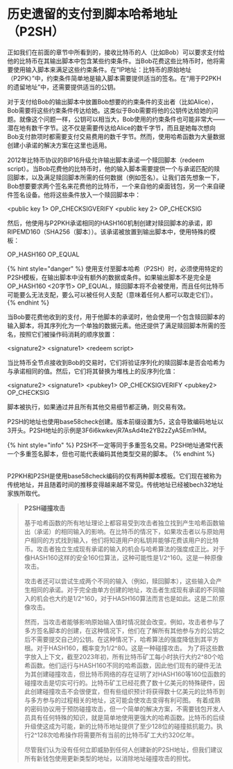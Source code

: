 # 历史遗留的支付到脚本哈希地址（P2SH）

正如我们在前面的章节中所看到的，接收比特币的人（比如Bob）可以要求支付给他的比特币在其输出脚本中包含某些约束条件。当Bob花费这些比特币时，他将需要使用输入脚本来满足这些约束条件。在“IP地址：比特币的原始地址（P2PK）”中，约束条件简单地是输入脚本需要提供适当的签名。在“用于P2PKH的遗留地址”中，还需要提供适当的公钥。

对于支付给Bob的输出脚本中放置Bob想要的约束条件的支出者（比如Alice），Bob需要将这些约束条件传达给她。这类似于Bob需要将他的公钥传达给她的问题。就像这个问题一样，公钥可以相当大，Bob使用的约束条件也可能非常大——潜在地有数千字节。这不仅是需要传达给Alice的数千字节，而且是她每次想向Bob支付款项时都需要支付交易费用的数千字节。然而，使用哈希函数为大量数据创建小承诺的解决方案在这里也适用。

2012年比特币协议的BIP16升级允许输出脚本承诺一个赎回脚本（redeem script）。当Bob花费他的比特币时，他的输入脚本需要提供一个与承诺匹配的赎回脚本，以及满足赎回脚本所需的任何数据（例如签名）。让我们首先想象一下，Bob想要要求两个签名来花费他的比特币，一个来自他的桌面钱包，另一个来自硬件签名设备。他将这些条件放入一个赎回脚本中：

\<public key 1> OP\_CHECKSIGVERIFY \<public key 2> OP\_CHECKSIG

然后，他使用与P2PKH承诺相同的HASH160机制创建对赎回脚本的承诺，即RIPEMD160（SHA256（脚本））。该承诺被放置到输出脚本中，使用特殊的模板：

OP\_HASH160 OP\_EQUAL

{% hint style="danger" %}
使用支付至脚本哈希（P2SH）时，必须使用特定的P2SH模板，在输出脚本中没有额外的数据或条件。如果输出脚本不是完全是 OP\_HASH160 <20字节> OP\_EQUAL，赎回脚本将不会被使用，而且任何比特币可能要么无法支配，要么可以被任何人支配（意味着任何人都可以取走它们）。
{% endhint %}

当Bob要花费他收到的支付，用于他脚本的承诺时，他会使用一个包含赎回脚本的输入脚本，将其序列化为一个单独的数据元素。他还提供了满足赎回脚本所需的签名，按照它们被操作码消耗的顺序放置：

\<signature2> \<signature1> \<redeem script>

当比特币全节点接收到Bob的交易时，它们将验证序列化的赎回脚本是否会哈希为与承诺相同的值。然后，它们将其替换为堆栈上的反序列化值：

\<signature2> \<signature1> \<pubkey1> OP\_CHECKSIGVERIFY \<pubkey2> OP\_CHECKSIG

脚本被执行，如果通过并且所有其他交易细节都正确，则交易有效。&#x20;

P2SH的地址也使用base58check创建。版本前缀设置为5，这会导致编码地址以3开头。P2SH地址的示例是3F6i6kwkevjR7AsAd4te2YB2zZyASEm1HM。

{% hint style="info" %}
P2SH不一定等同于多重签名交易。P2SH地址通常代表一个多重签名脚本，但也可能代表编码其他类型交易的脚本。
{% endhint %}

\
P2PKH和P2SH是使用base58check编码的仅有两种脚本模板。它们现在被称为传统地址，并且随着时间的推移变得越来越不常见。传统地址已经被bech32地址家族所取代。



> **P2SH碰撞攻击**
>
> 基于哈希函数的所有地址理论上都容易受到攻击者独立找到产生哈希函数输出（承诺）的相同输入的影响。在比特币的情况下，如果攻击者以与原始用户相同的方式找到输入，他们将知道用户的私钥并能够花费该用户的比特币。攻击者独立生成现有承诺的输入的机会与哈希算法的强度成正比。对于像HASH160这样的安全160位算法，这种可能性是1/2^160。这是一种原像攻击。&#x20;
>
> 攻击者还可以尝试生成两个不同的输入（例如，赎回脚本），这些输入会产生相同的承诺。对于完全由单方创建的地址，攻击者生成现有承诺的不同输入的机会也大约是1/2^160，对于HASH160算法而言也是如此。这是二阶原像攻击。&#x20;
>
> 然而，当攻击者能够影响原始输入值时情况就会改变。例如，攻击者参与了多方签名脚本的创建，在这种情况下，他们在了解所有其他参与方的公钥之后不需要提交自己的公钥。在这种情况下，哈希算法的强度降低到其平方根。对于HASH160，概率变为1/2^80。这是一种碰撞攻击。 为了将这些数字放入上下文，截至2023年初，所有比特币矿工每小时执行大约2^80个哈希函数。他们运行与HASH160不同的哈希函数，因此他们现有的硬件无法为其创建碰撞攻击，但比特币网络的存在证明了对HASH160等160位函数的碰撞攻击是切实可行的。比特币矿工已经花费了数十亿美元的特殊硬件，因此创建碰撞攻击不会很便宜，但有些组织预计将获得数十亿美元的比特币到与多方参与的过程相关的地址，这可能会使攻击变得有利可图。 有着成熟的密码协议用于预防碰撞攻击，但一个简单的解决方案，不需要钱包开发人员具有任何特殊的知识，就是简单地使用更强大的哈希函数。比特币的后续升级使这成为可能，新的比特币地址提供了至少128位的碰撞抵抗能力。执行2^128次哈希操作将需要所有当前的比特币矿工大约320亿年。&#x20;
>
> 尽管我们认为没有任何立即威胁到任何人创建新的P2SH地址，但我们建议所有新钱包使用更新类型的地址，以消除地址碰撞攻击的担忧。

